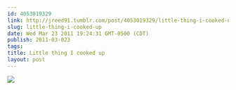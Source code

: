 ```yaml
---
id: 4053019329
link: http://jreed91.tumblr.com/post/4053019329/little-thing-i-cooked-up
slug: little-thing-i-cooked-up
date: Wed Mar 23 2011 19:24:31 GMT-0500 (CDT)
publish: 2011-03-023
tags: 
title: Little thing I cooked up
layout: post
---
```



![](http://24.media.tumblr.com/tumblr_lijd4wtX5P1qi8pkco1_1280.jpg)

